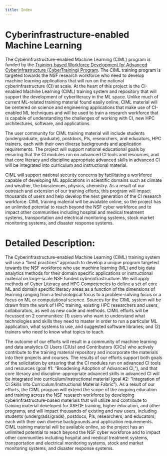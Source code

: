 ```yaml
---
title: Index
---
```


# Cyberinfrastructure-enabled Machine Learning

The Cyberinfrastructure-enabled Machine Learning (CIML) program is funded by the [Training-based Workforce Development for Advanced Cyberinfrastructure (CyberTraining) Program](https://beta.nsf.gov/funding/opportunities/training-based-workforce-development-advanced-cyberinfrastructure). The CIML training program is targeted towards the NSF research workforce who need to develop machine learning applications that will run on the national cyberinfrastructure (CI) at scale. At the heart of this project is the CI-enabled Machine Learning (CIML) training system and repository that will support the development of cyberliteracy in the ML space. Unlike much of current ML-related training material found easily online, CIML material will be centered on science and engineering applications that make use of CI-enabled ML techniques and will be used to train a research workforce that is capable of understanding the challenges of working with CI, new HPC architectures, software, and applications. 

The user community for CIML training material will include students (undergraduate, graduate), postdocs, PIs, researchers, and educators, HPC trainers, each with their own diverse backgrounds and application requirements. The project will support national educational goals by ensuring that the CI modules run on advanced CI tools and resources, and that core literacy and discipline appropriate advanced skills in advanced CI will be integrated into curriculum and instructional material. 

CIML will support national security concerns by facilitating a workforce capable of developing ML applications in scientific domains such as climate and weather, the biosciences, physics, chemistry. As a result of our outreach and extension of our training efforts, this program will impact thousands of users and help develop the next generation of the CI research workforce. CIML training material will be available online, so the project has an unlimited potential to reach beyond the NSF cyber workforce and to impact other communities including hospital and medical treatment systems, transportation and electrical monitoring systems, stock market monitoring systems, and disaster response systems.

# Detailed Description:
The Cyberinfrastructure-enabled Machine Learning (CIML) training system  will use a “best practices” approach to develop a unique program targeted towards the NSF workforce who use machine learning (ML) and big data analytics methods for their domain specific applications or instructional material on large-scale NSF funded cyberinfrastructure. We will apply methods of Cyber Literacy and HPC Competencies to define a set of core ML and domain specific literacy areas as a function of the dimensions of learning ranging from a technological focus to a problem-solving focus or a focus on ML or computational science. Sources for the CIML system will be drawn from the work of HPC training, existing HPC researchers and users, collaborators, as well as new code and methods. CIMIL efforts will be focussed on 2 communities: (1) users who want to understand what technologies and skills they need to master in order to run a particular ML application, what systems to use, and suggested software libraries; and (2) trainers who need to know what topics to teach.  

The outcome of our efforts will result in a community of machine learning and data analytics CI Users (CIUs) and Contributors (CICs) who actively contribute to the training material repository and incorporate the materials into their projects and courses. The results of our efforts support both goals of the solicitation by ensuring that the CI modules run on advanced CI tools and resources (goal #1: “Broadening Adoption of Advanced CI,”), and that core literacy and discipline-appropriate advanced skills in advanced CI will be integrated into curriculum/instructional material (goal #2: “Integration of CI Skills into Curriculum/Instructional Material Fabric”). As a result of our efforts, the CIML program will extend the scope of the ongoing education and training across the NSF research workforce by developing  cyberinfrastructure-based materials that will utilize and contribute to training material developed for XSEDE training, higher education, and other programs, and will impact thousands of existing and new users, including students (undergrads/grads), postdocs, PIs, researchers, and educators, each with their own diverse backgrounds and application requirements. CIML training material will be available online, so the project has an unlimited potential to reach beyond the NSF cyber workforce and to impact other communities including hospital and medical treatment systems, transportation and electrical monitoring systems, stock and market monitoring systems, and disaster response systems.